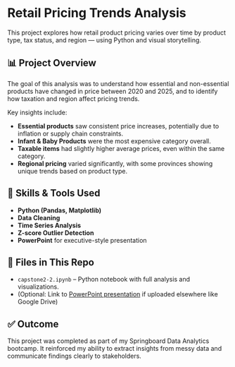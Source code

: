# Retail Pricing Trends Analysis

This project explores how retail product pricing varies over time by product type, tax status, and region — using Python and visual storytelling.

## 📊 Project Overview

The goal of this analysis was to understand how essential and non-essential products have changed in price between 2020 and 2025, and to identify how taxation and region affect pricing trends.

Key insights include:
- **Essential products** saw consistent price increases, potentially due to inflation or supply chain constraints.
- **Infant & Baby Products** were the most expensive category overall.
- **Taxable items** had slightly higher average prices, even within the same category.
- **Regional pricing** varied significantly, with some provinces showing unique trends based on product type.

## 🧠 Skills & Tools Used

- **Python (Pandas, Matplotlib)**
- **Data Cleaning**
- **Time Series Analysis**
- **Z-score Outlier Detection**
- **PowerPoint** for executive-style presentation

## 📂 Files in This Repo

- `capstone2-2.ipynb` – Python notebook with full analysis and visualizations.
- (Optional: Link to [PowerPoint presentation](#) if uploaded elsewhere like Google Drive)

## ✅ Outcome

This project was completed as part of my Springboard Data Analytics bootcamp. It reinforced my ability to extract insights from messy data and communicate findings clearly to stakeholders.



